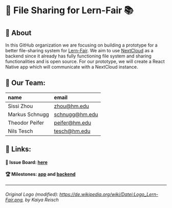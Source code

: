 # 📂 File Sharing for Lern-Fair 📚

## 🔎 About
In this GitHub organization we are focusing on building a prototype for a better file-sharing system for [Lern-Fair](https://www.lern-fair.de/).
We aim to use [NextCloud](https://nextcloud.com/) as a backend since it already has fully functioning file system and sharing functionalities and is open source. For our prototype, we will create a React Native app which will communicate with a NextCloud instance.

## 👥 Our Team:
| name | email |
| :------------- |:------------- |
| Sissi Zhou | zhou@hm.edu | 
| Markus Schnugg | schnugg@hm.edu |
| Theodor Peifer | peifer@hm.edu |
| Nils Tesch| tesch@hm.edu |

## 🔗 Links:
#### 📁 Issue Board: [here](https://github.com/orgs/lern-fair-file-sharing/projects/2)
#### 🏆 Milestones: [app](https://github.com/lern-fair-file-sharing/app/milestones) and [backend](https://github.com/lern-fair-file-sharing/backend/milestones)

---

###### Original Logo (modified): https://de.wikipedia.org/wiki/Datei:Logo_Lern-Fair.png, by Kaiya Reisch

